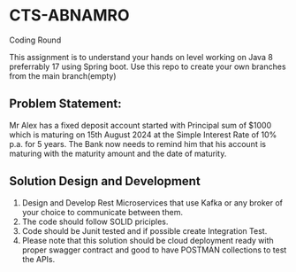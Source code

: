 # CTS-ABNAMRO
Coding Round

This assignment is to understand your hands on level working on Java 8 preferrably 17 using Spring boot. 
Use this repo to create your own branches from the main branch(empty)

## Problem Statement:
Mr Alex has a fixed deposit account started with Principal sum of $1000 which is maturing on 15th August 2024 at the Simple Interest Rate of 10% p.a. for 5 years.
The Bank now needs to remind him that his account is maturing with the maturity amount and the date of maturity.


## Solution Design and Development
1. Design and Develop Rest Microservices that use Kafka or any broker of your choice to communicate between them.
2. The code should follow SOLID priciples.
3. Code should be Junit tested and if possible create Integration Test.
4. Please note that this solution should be cloud deployment ready with proper swagger contract and good to have POSTMAN collections to test the APIs.

   
   
